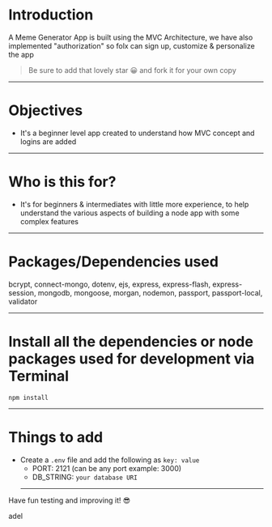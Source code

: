 # Introduction

A Meme Generator App is built using the MVC Architecture, we have also implemented "authorization" so folx can sign up, customize & personalize the app

> Be sure to add that lovely star 😀 and fork it for your own copy

---

# Objectives

- It's a beginner level app created to understand how MVC concept and logins are added

---

# Who is this for?

- It's for beginners & intermediates with little more experience, to help understand the various aspects of building a node app with some complex features

---

# Packages/Dependencies used

bcrypt, connect-mongo, dotenv, ejs, express, express-flash, express-session, mongodb, mongoose, morgan, nodemon, passport, passport-local, validator

---

# Install all the dependencies or node packages used for development via Terminal

`npm install`

---

# Things to add

- Create a `.env` file and add the following as `key: value`
  - PORT: 2121 (can be any port example: 3000)
  - DB_STRING: `your database URI`
  ***

Have fun testing and improving it! 😎

adel
